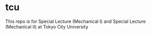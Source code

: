 # tcu

This repo is for Special Lecture (Mechanical I) and Special Lecture (Mechanical II) at Tokyo City University
